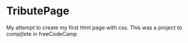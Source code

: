 # TributePage
My attempt to create my first html page with css.  This was a project to comp[lete in freeCodeCamp
